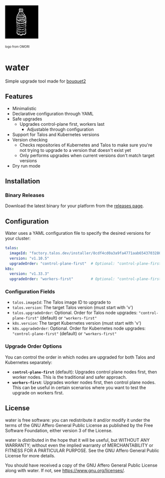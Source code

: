 ![BOTTLED_WATER.webp](./BOTTLED_WATER.webp)

<sub><sup>logo from OMORI</sup></sub>

# water
Simple upgrade tool made for [bouquet2](https://github.com/bouquet2/bouquet2)

## Features
* Minimalistic
* Declarative configuration through YAML
* Safe upgrades
  * Upgrades control-plane first, workers last
    * Adjustable through configuration
* Support for Talos and Kubernetes versions
* Version checking
  * Checks repositories of Kubernetes and Talos to make sure you're not trying to upgrade to a version that doesn't exist yet
  * Only performs upgrades when current versions don't match target versions
* Dry run mode 

## Installation

### Binary Releases
Download the latest binary for your platform from the [releases page](https://github.com/bouquet2/water/releases).

## Configuration

Water uses a YAML configuration file to specify the desired versions for your cluster:

```yaml
talos:
  imageId: "factory.talos.dev/installer/8cdf4cd0a3a9fa4771aab65437032804940f2115b1b1ef6872274dde261fa319"
  version: "v1.10.5"
  upgradeOrder: "control-plane-first"  # Optional: "control-plane-first" or "workers-first"
k8s:
  version: "v1.33.3"
  upgradeOrder: "workers-first"        # Optional: "control-plane-first" or "workers-first"
```

### Configuration Fields

- `talos.imageId`: The Talos image ID to upgrade to
- `talos.version`: The target Talos version (must start with 'v')
- `talos.upgradeOrder`: Optional. Order for Talos node upgrades: `"control-plane-first"` (default) or `"workers-first"`
- `k8s.version`: The target Kubernetes version (must start with 'v')
- `k8s.upgradeOrder`: Optional. Order for Kubernetes node upgrades: `"control-plane-first"` (default) or `"workers-first"`

### Upgrade Order Options

You can control the order in which nodes are upgraded for both Talos and Kubernetes separately:

- **`control-plane-first`** (default): Upgrades control plane nodes first, then worker nodes. This is the traditional and safer approach.
- **`workers-first`**: Upgrades worker nodes first, then control plane nodes. This can be useful in certain scenarios where you want to test the upgrade on workers first.

## License
water is free software: you can redistribute it and/or modify it under the terms of the GNU Affero General Public License as published by the Free Software Foundation, either version 3 of the License.

water is distributed in the hope that it will be useful, but WITHOUT ANY WARRANTY; without even the implied warranty of MERCHANTABILITY or FITNESS FOR A PARTICULAR PURPOSE. See the GNU Affero General Public License for more details.

You should have received a copy of the GNU Affero General Public License along with water. If not, see https://www.gnu.org/licenses/.
